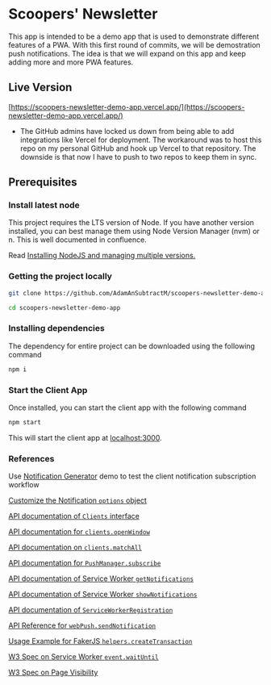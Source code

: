 # Scoopers' Newsletter

This app is intended to be a demo app that is used to demonstrate different features of a PWA. With this first round of commits, we will be demostration push notifications. The idea is that we will expand on this app and keep adding more and more PWA features.

## Live Version

[https://scoopers-newsletter-demo-app.vercel.app/](https://scoopers-newsletter-demo-app.vercel.app/)

* The GitHub admins have locked us down from being able to add integrations like Vercel for deployment. The workaround was to host this repo on my personal GitHub and hook up Vercel to that repository. The downside is that now I have to push to two repos to keep them in sync.

## Prerequisites

### Install latest node

This project requires the LTS version of Node. If you have another version installed, you can best manage them using Node Version Manager (nvm) or n. This is well documented in confluence.

Read [Installing NodeJS and managing multiple versions.](https://anixter.atlassian.net/wiki/spaces/NEW/pages/2745466916/Installing+NodeJS+and+managing+multiple+versions.)

### Getting the project locally

```sh
git clone https://github.com/AdamAnSubtractM/scoopers-newsletter-demo-app

cd scoopers-newsletter-demo-app
```

### Installing dependencies

The dependency for entire project can be downloaded using the following command

```sh
npm i
```

### Start the Client App

Once installed, you can start the client app with the following command

```sh
npm start
```

This will start the client app at [localhost:3000](http://localhost:3000).

### References

Use [Notification Generator](https://serviceworke.rs/push-get-payload_demo.html) demo to test the client notification subscription workflow  

[Customize the Notification `options` object](https://developer.mozilla.org/en-US/docs/Web/API/notification/Notification#Syntax)

[API documentation of `Clients` interface](https://developer.mozilla.org/en-US/docs/Web/API/Clients)

[API documentation for `clients.openWindow`](https://developer.mozilla.org/en-US/docs/Web/API/Clients/openWindow)

[API documentation on `clients.matchAll`](https://developer.mozilla.org/en-US/docs/Web/API/Clients/matchAll)

[API documentation for `PushManager.subscribe`](https://developer.mozilla.org/en-US/docs/Web/API/PushManager/subscribe)

[API documentation of Service Worker `getNotifications`](https://developer.mozilla.org/en-US/docs/Web/API/ServiceWorkerRegistration/getNotifications)

[API documentation of Service Worker `showNotifications`](https://developer.mozilla.org/en-US/docs/Web/API/ServiceWorkerRegistration/showNotification)  

[API documentation of `ServiceWorkerRegistration`](https://developer.mozilla.org/en-US/docs/Web/API/ServiceWorkerRegistration)  

[API Reference for `webPush.sendNotification`](https://github.com/web-push-libs/web-push#api-reference)

[Usage Example for FakerJS `helpers.createTransaction`](https://rawgit.com/Marak/faker.js/master/examples/browser/index.html#helpers)  

[W3 Spec on Service Worker `event.waitUntil`](https://www.w3.org/TR/service-workers/#wait-until-method)  

[W3 Spec on Page Visibility](https://www.w3.org/TR/page-visibility/#dom-document-visibilitystate)  
